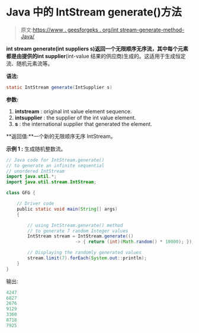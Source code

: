 # Java 中的 IntStream generate()方法

> 原文:[https://www . geesforgeks . org/int stream-generate-method-Java/](https://www.geeksforgeeks.org/intstream-generate-method-java/)

**int stream generate(int suppliers s)**返回一个无限顺序无序流，其中每个元素都是由提供的**int supplier**(int-value 结果的供应商)生成的。这适用于生成恒定流、随机元素流等。

**语法:**

```java
static IntStream generate(IntSupplier s)

```

**参数:**

1.  **intstream** : original int value element sequence.
2.  **intsupplier** : the supplier of the int value element.
3.  **s** : the international supplier that generated the element.

**返回值:**一个新的无限顺序无序 IntStream。

**示例 1 :** 生成随机整数流。

```java
// Java code for IntStream.generate()
// to generate an infinite sequential
// unordered IntStream
import java.util.*;
import java.util.stream.IntStream;

class GFG {

    // Driver code
    public static void main(String[] args)
    {

        // using IntStream.generate() method
        // to generate 7 random Integer values
        IntStream stream = IntStream.generate(()
                          -> { return (int)(Math.random() * 10000); });

        // Displaying the randomly generated values
        stream.limit(7).forEach(System.out::println);
    }
}
```

输出:

```java
4247
6827
2676
9129
3360
8718
7925

```